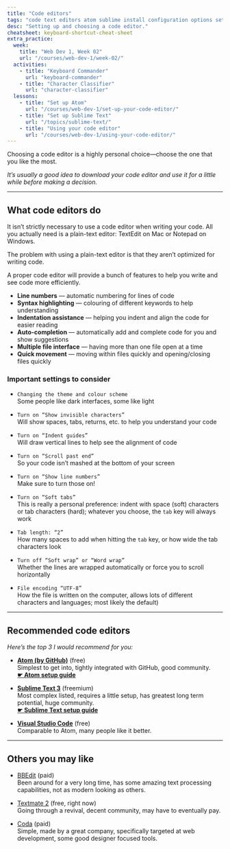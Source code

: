 ```yaml
---
title: "Code editors"
tags: "code text editors atom sublime install configuration options settings"
desc: "Setting up and choosing a code editor."
cheatsheet: keyboard-shortcut-cheat-sheet
extra_practice:
  week:
    title: "Web Dev 1, Week 02"
    url: "/courses/web-dev-1/week-02/"
  activities:
    - title: "Keyboard Commander"
      url: "keyboard-commander"
    - title: "Character Classifier"
      url: "character-classifier"
  lessons:
    - title: "Set up Atom"
      url: "/courses/web-dev-1/set-up-your-code-editor/"
    - title: "Set up Sublime Text"
      url: "/topics/sublime-text/"
    - title: "Using your code editor"
      url: "/courses/web-dev-1/using-your-code-editor/"
---
```


Choosing a code editor is a highly personal choice—choose the one that you like the most.

*It’s usually a good idea to download your code editor and use it for a little while before making a decision.*

---

## What code editors do

It isn’t strictly necessary to use a code editor when writing your code. All you actually need is a plain-text editor: TextEdit on Mac or Notepad on Windows.

The problem with using a plain-text editor is that they aren’t optimized for writing code.

A proper code editor will provide a bunch of features to help you write and see code more efficiently.

- **Line numbers** — automatic numbering for lines of code
- **Syntax highlighting** — colouring of different keywords to help understanding
- **Indentation assistance** — helping you indent and align the code for easier reading
- **Auto-completion** — automatically add and complete code for you and show suggestions
- **Multiple file interface** — having more than one file open at a time
- **Quick movement** — moving within files quickly and opening/closing files quickly

### Important settings to consider

- `Changing the theme and colour scheme`<br>
  Some people like dark interfaces, some like light

- `Turn on “Show invisible characters”`<br>
  Will show spaces, tabs, returns, etc. to help you understand your code

- `Turn on “Indent guides”`<br>
  Will draw vertical lines to help see the alignment of code

- `Turn on “Scroll past end”`<br>
  So your code isn’t mashed at the bottom of your screen

- `Turn on “Show line numbers”`<br>
  Make sure to turn those on!

- `Turn on “Soft tabs”`<br>
  This is really a personal preference: indent with space (soft) characters or tab characters (hard); whatever you choose, the `tab` key will always work

- `Tab length: “2”`<br>
  How many spaces to add when hitting the `tab` key, or how wide the tab characters look

- `Turn off “Soft wrap” or “Word wrap”`<br>
  Whether the lines are wrapped automatically or force you to scroll horizontally

- `File encoding “UTF-8”`<br>
  How the file is written on the computer, allows lots of different characters and languages; most likely the default)

---

## Recommended code editors

*Here’s the top 3 I would recommend for you:*

- [**Atom (by GitHub)**](https://atom.io/) (free)<br>
  Simplest to get into, tightly integrated with GitHub, good community.<br>
  **[☛ Atom setup guide](/courses/web-dev-1/set-up-your-code-editor/)**

- [**Sublime Text 3**](http://www.sublimetext.com/) (freemium)<br>
  Most complex listed, requires a little setup, has greatest long term potential, huge community.<br>
  **[☛ Sublime Text setup guide](/topics/sublime-text/)**

- [**Visual Studio Code**](https://code.visualstudio.com/) (free)<br>
  Comparable to Atom, many people like it better.

---

## Others you may like

- [BBEdit](http://www.barebones.com/products/bbedit/) (paid)<br>
  Been around for a very long time, has some amazing text processing capabilities, not as modern looking as others.<br>

- [Textmate 2](http://macromates.com/) (free, right now)<br>
  Going through a revival, decent community, may have to eventually pay.

- [Coda](https://www.panic.com/coda/) (paid)<br>
  Simple, made by a great company, specifically targeted at web development, some good designer focused tools.
